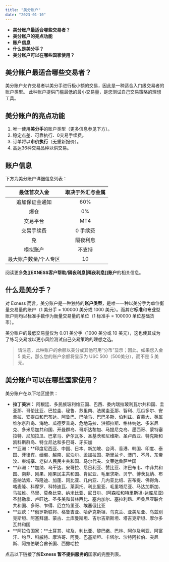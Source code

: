```yaml
---
title: "美分账户"
date: "2023-01-10"
---
```


- **美分账户最适合哪些交易者？**
- **美分账户的亮点功能**
- **账户信息**
- **什么是美分手？**
- **美分账户可以在哪些国家使用？**

## 美分账户最适合哪些交易者？

美分账户允许交易者以美分手进行极小额的交易，因此是一种适合入门级交易者的账户类型。 此种账户提供门槛最低的最小交易量，是您测试自己交易策略的理想工具。

## 美分账户的亮点功能

1. 唯一使用**美分手**的账户类型（更多信息参见下方）。
2. 稳定点差、可靠执行、0交易手续费。
3. 订单将以**市价执行**（无重新报价）。
4. 高达36种交易品种以供交易。

## 账户信息

下方为美分账户详细信息列表：

| 最低首次入金      | 取决于外汇与金属 |
|:-----------:|:--------:|
| 追加保证金通知     | 60%      |
| 爆仓          | 0%       |
| 交易平台        | MT4      |
| 交易手续费       | 0 手续费    |
| 免| 隔夜利息       | 支持       |
| 模拟账户        | 不支持      |
| 最大账户数量/个人专区 | 10       |


阅读更多**免[[EXNESS客户帮助/隔夜利息|隔夜利息]]账户**的相关信息。

## 什么是美分手？

对 Exness 而言，美分账户是一种独特的**账户类型**，是唯一一种以美分手为单位衡量交易量的账户（1 美分手 = 100000 美分或 1000 美元）。而其它**标准**和**专业**型账户则均以标准手数作为衡量交易量的单位（1 标准手 = 100000 单位基础货币）。

美分账户的最低交易量仅为 0.01 美分手（1000 美分或 10 美元），这也使其成为了练习交易或以更小风险测试自己交易策略的理想之选。

> 请注意，此种账户的余额以美分或其他可用“分币”显示；因此，如果您入金 5 美元，那么您的账户余额将显示为 USC 500（500美分），而不是 5 美元。

## 美分账户可以在哪些国家使用？

美分账户在以下地区提供：

- **拉丁美洲：** 阿根廷、多民族玻利维亚国、巴西、委内瑞拉玻利瓦尔共和国、圭亚那、哥伦比亚、巴拉圭、秘鲁、苏里南、法属圭亚那、智利、厄瓜多尔、安圭拉、安提瓜和巴布达、阿鲁巴、巴哈马、巴巴多斯、伯利兹、百慕大、英属维尔京群岛、海地、瓜德罗普岛、危地马拉、洪都拉斯、格林纳达、多米尼克、多米尼加共和国、开曼群岛、哥斯达黎加、马提尼克岛、墨西哥、蒙特塞拉特、尼加拉瓜、巴拿马、萨尔瓦多、圣基茨和尼维斯、圣卢西亚、特克斯和凯科斯群岛、特立尼达和多巴哥、牙买加
- **亚洲：**印度尼西亚、中国、日本、新加坡、台湾、香港、韩国、印度、泰国、菲律宾、缅甸、越南、尼泊尔、孟加拉国、斯里兰卡、澳门、不丹、东帝汶、柬埔寨、老挝人民民主共和国、马尔代夫、文莱达鲁萨兰国
- **非洲：**加纳、乌干达、安哥拉、尼日利亚、赞比亚、津巴布韦、中非共和国、南非、刚果、刚果民主共和国、肯尼亚、毛里求斯、贝宁、博茨瓦纳、布基纳法索、布隆迪、加蓬、冈比亚、几内亚、几内亚比绍、吉布提、佛得角、喀麦隆、科摩罗、科特迪瓦、莱索托、利比里亚、毛里塔尼亚、马达加斯加、马拉维、马里、莫桑比克、纳米比亚、尼日尔、(阿森松和特里斯坦-达库尼亚) 圣赫勒拿、卢旺达、圣多美和普林西比、塞内加尔、塞拉利昂、坦桑尼亚联合共和国、多哥、乍得、厄立特里亚、埃塞俄比亚
- **亚欧：**俄罗斯联邦、格鲁吉亚、哈萨克斯坦、乌克兰、亚美尼亚、乌兹别克斯坦、阿塞拜疆、蒙古、土库曼斯坦、吉尔吉斯斯坦、塔吉克斯坦、摩尔多瓦共和国
- **阿拉伯国家：**土耳其、埃及、利比亚、黎巴嫩、巴林、阿尔及利亚、阿富汗、约旦、科威特、摩洛哥、阿曼、巴基斯坦、卡塔尔、沙特阿拉伯、突尼斯、阿拉伯联合酋长国、西撒哈拉

点击以下链接了解**Exness 暂不提供服务的**国家的完整列表。
